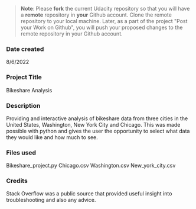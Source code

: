 >**Note**: Please **fork** the current Udacity repository so that you will have a **remote** repository in **your** Github account. Clone the remote repository to your local machine. Later, as a part of the project "Post your Work on Github", you will push your proposed changes to the remote repository in your Github account.

### Date created
8/6/2022

### Project Title
Bikeshare Analysis

### Description
Providing and interactive analysis of bikeshare data from three cities in the United States, Washington, New York City and Chicago. This was made possible with python
and gives the user the opportunity to select what data they would like and how much to see.

### Files used
Bikeshare_project.py
Chicago.csv
Washington.csv
New_york_city.csv

### Credits
Stack Overflow was a public source that provided useful insight into troubleshooting and also any advice.
